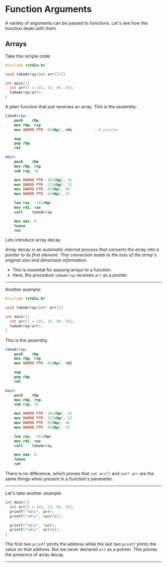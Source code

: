 # Function Arguments

A variety of arguments can be passed to functions. Let's see how the function deals with them.

## Arrays

Take this simple code:

```c
#include <stdio.h>

void takeArray(int arr[]){}

int main(){
  int arr[] = {41, 23, 94, 55};
  takeArray(arr);
}
```

A plain function that just receives an array. This is the assembly:

```nasm
takeArray:
	push	rbp
	mov	rbp, rsp
	mov	QWORD PTR -8[rbp], rdi			; A pointer

	nop
	pop	rbp
	ret

main:
	push	rbp
	mov	rbp, rsp
	sub	rsp, 16

	mov	DWORD PTR -16[rbp], 41
	mov	DWORD PTR -12[rbp], 23
	mov	DWORD PTR -8[rbp], 94
	mov	DWORD PTR -4[rbp], 55

	lea	rax, -16[rbp]
	mov	rdi, rax
	call	takeArray

	mov	eax, 0
	leave
	ret
```

Lets introduce array decay.

_Array decay is an automatic internal process that converts the array into a pointer to its first element. This conversion leads to the loss of the array's original size and dimension information._

* This is essential for passing arrays to a function.
* Here, the procedure `takeArray` receives `arr` as a pointer.

***

Another example:

```c
#include <stdio.h>

void takeArray(int* arr){}

int main(){
  int arr[] = {41, 23, 94, 55};
  takeArray(arr);
}
```

This is the assembly:

```nasm
takeArray:
	push	rbp
	mov	rbp, rsp
	mov	QWORD PTR -8[rbp], rdi

	nop
	pop	rbp
	ret

main:
	push	rbp
	mov	rbp, rsp
	sub	rsp, 16

	mov	DWORD PTR -16[rbp], 41
	mov	DWORD PTR -12[rbp], 23
	mov	DWORD PTR -8[rbp], 94
	mov	DWORD PTR -4[rbp], 55

	lea	rax, -16[rbp]
	mov	rdi, rax
	call	takeArray

	mov	eax, 0
	leave
	ret
```

There is no difference, which proves that `int arr[]` and `int* arr` are the same things when present in a function's parameter.

***

Let's take another example:

```c
int main(){
  int arr[] = {41, 23, 94, 55};
  printf("%d\n", arr);
  printf("%d\n", &arr[0]);

  printf("%d\n", *arr);
  printf("%d\n", arr[0]);
}
```

The first two `printf` prints the address while the last two `printf` prints the value on that address. But we never declared `arr` as a pointer. This proves the presence of array decay.

***

